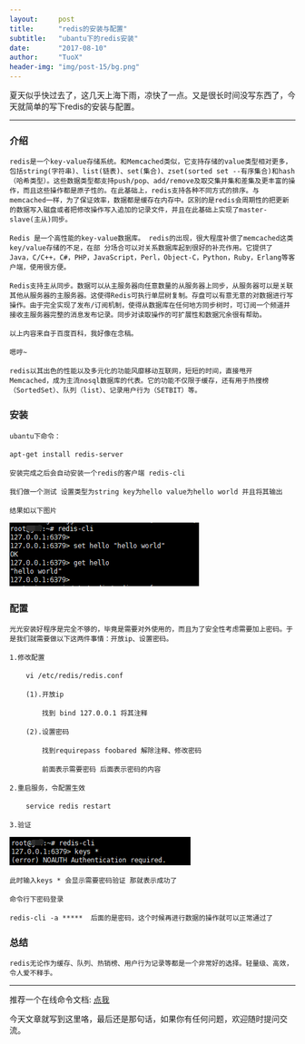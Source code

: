 ```yaml
---
layout:     post
title:      "redis的安装与配置"
subtitle:   "ubantu下的redis安装"
date:       "2017-08-10"
author:     "TuoX"
header-img: "img/post-15/bg.png"
---
```


夏天似乎快过去了，这几天上海下雨，凉快了一点。又是很长时间没写东西了，今天就简单的写下redis的安装与配置。

***

### 介绍

    redis是一个key-value存储系统。和Memcached类似，它支持存储的value类型相对更多，包括string(字符串)、list(链表)、set(集合)、zset(sorted set --有序集合)和hash（哈希类型）。这些数据类型都支持push/pop、add/remove及取交集并集和差集及更丰富的操作，而且这些操作都是原子性的。在此基础上，redis支持各种不同方式的排序。与memcached一样，为了保证效率，数据都是缓存在内存中。区别的是redis会周期性的把更新的数据写入磁盘或者把修改操作写入追加的记录文件，并且在此基础上实现了master-slave(主从)同步。

    Redis 是一个高性能的key-value数据库。 redis的出现，很大程度补偿了memcached这类key/value存储的不足，在部 分场合可以对关系数据库起到很好的补充作用。它提供了Java，C/C++，C#，PHP，JavaScript，Perl，Object-C，Python，Ruby，Erlang等客户端，使用很方便。

    Redis支持主从同步。数据可以从主服务器向任意数量的从服务器上同步，从服务器可以是关联其他从服务器的主服务器。这使得Redis可执行单层树复制。存盘可以有意无意的对数据进行写操作。由于完全实现了发布/订阅机制，使得从数据库在任何地方同步树时，可订阅一个频道并接收主服务器完整的消息发布记录。同步对读取操作的可扩展性和数据冗余很有帮助。

    以上内容来自于百度百科，我好像在念稿。

    嗯哼~

    redis以其出色的性能以及多元化的功能风靡移动互联网，短短的时间，直接甩开Memcached，成为主流nosql数据库的代表。它的功能不仅限于缓存，还有用于热搜榜（SortedSet）、队列（list）、记录用户行为（SETBIT）等。

### 安装

    ubantu下命令：

    apt-get install redis-server

    安装完成之后会自动安装一个redis的客户端 redis-cli

    我们做一个测试 设置类型为string key为hello value为hello world 并且将其输出

    结果如以下图片

![](/img/post-21/result1.png)

### 配置

    光光安装好程序是完全不够的，毕竟是需要对外使用的，而且为了安全性考虑需要加上密码。于是我们就需要做以下这两件事情：开放ip、设置密码。

    1.修改配置

        vi /etc/redis/redis.conf

        (1).开放ip
            
            找到 bind 127.0.0.1 将其注释

        (2).设置密码

            找到requirepass foobared 解除注释、修改密码 
            
            前面表示需要密码 后面表示密码的内容
    
    2.重启服务，令配置生效

        service redis restart

    3.验证

![](/img/post-21/result2.png)

    此时输入keys * 会显示需要密码验证 那就表示成功了

    命令行下密码登录 
    
    redis-cli -a *****  后面的是密码，这个时候再进行数据的操作就可以正常通过了

### 总结

    redis无论作为缓存、队列、热销榜、用户行为记录等都是一个非常好的选择。轻量级、高效，令人爱不释手。

***

推荐一个在线命令文档:  [点我](http://redisdoc.com/)

今天文章就写到这里咯，最后还是那句话，如果你有任何问题，欢迎随时提问交流。



